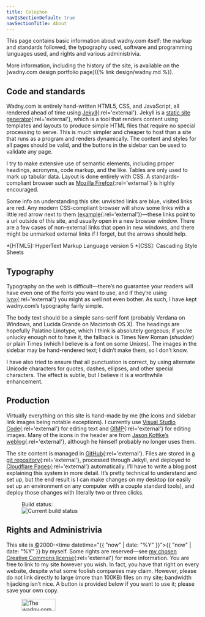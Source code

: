 ```yaml
---
title: Colophon
navIsSectionDefault: true
navSectionTitle: About
---
```

This page contains basic information about wadny.com itself: the markup and standards followed, the typography used, software and programming languages used, and rights and various administrivia.

More information, including the history of the site, is available on the [wadny.com design portfolio page]({% link design/wadny.md %}).

## Code and standards
Wadny.com is entirely hand-written HTML5, CSS, and JavaScript, all rendered ahead of time using [Jekyll](https://jekyllrb.com/){:rel='external'}. Jekyll is a [static site generator](https://davidwalsh.name/introduction-static-site-generators "Basic explanation of static site generators"){:rel='external'}, which is a tool that renders content using templates and layouts to produce simple HTML files that require no special processing to serve. This is much simpler and cheaper to host than a site that runs as a program and renders dynamically. The content and styles for all pages should be valid, and the buttons in the sidebar can be used to validate any page.

I try to make extensive use of semantic elements, including proper headings, acronyms, code markup, and the like. Tables are only used to mark up tabular data. Layout is done entirely with CSS. A standards-compliant browser such as [Mozilla Firefox](https://www.mozilla.org/){:rel='external'} is highly encouraged.

Some info on understanding this site: unvisited links are blue, visited links are red. Any modern CSS-compliant browser will show some links with a little red arrow next to them ([example](# "Sample external link"){:rel='external'})—these links point to a url outside of this site, and usually open in a new browser window. There are a few cases of non-external links that open in new windows, and there might be unmarked external links if I forget, but the arrows should help.

*[HTML5]: HyperText Markup Language version 5
*[CSS]: Cascading Style Sheets

## Typography
Typography on the web is difficult—there’s no guarantee your readers will have even one of the fonts you want to use, and if they’re using [lynx](https://lynx.browser.org/ "The lynx web browser"){:rel='external'} you might as well not even bother. As such, I have kept wadny.com’s typography fairly simple.

The body text should be a simple sans-serif font (probably Verdana on Windows, and Lucida Grande on Macintosh OS X). The headings are hopefully Palatino Linotype, which I think is absolutely gorgeous; if you’re unlucky enough not to have it, the fallback is Times New Roman (*shudder*) or plain Times (which I believe is a font on some Unixes). The images in the sidebar may be hand-rendered text; I didn’t make them, so I don’t know.

I have also tried to ensure that all punctuation is correct, by using alternate Unicode characters for quotes, dashes, ellipses, and other special characters. The effect is subtle, but I believe it is a worthwhile enhancement.

## Production
Virtually everything on this site is hand-made by me (the icons and sidebar link images being notable exceptions). I currently use [Visual Studio Code](https://code.visualstudio.com/){:rel='external'} for editing text and [GIMP](https://www.gimp.org/ "GNU Image Manipulation Program"){:rel='external'} for editing images. Many of the icons in the header are from [Jason Kottke’s weblog](https://www.kottke.org/){:rel='external'}, although he himself probably no longer uses them.

The site content is managed in [GitHub](https://github.com/){:rel='external'}. Files are stored in [a git repository](https://github.com/qidydl/wadny/ "The wadny.com Git repository"){:rel='external'}, processed through Jekyll, and deployed to [Cloudflare Pages](https://pages.cloudflare.com/){:rel='external'} automatically. I’ll have to write a blog post explaining this system in more detail. It’s pretty technical to understand and set up, but the end result is I can make changes on my desktop (or easily set up an environment on any computer with a couple standard tools), and deploy those changes with literally two or three clicks.

<figure class="clean">
    <figcaption>Build status:</figcaption>
    <img src="https://github.com/qidydl/wadny/workflows/build/badge.svg" alt="Current build status">
</figure>

## Rights and Administrivia
This site is <abbr title="Copyright">©</abbr><time datetime="2000">2000</time>-<time datetime="{{ "now" | date: "%Y" }}">{{ "now" | date: "%Y" }}</time> by myself. Some rights are reserved—see [my chosen Creative Commons license](https://creativecommons.org/licenses/by-nc-sa/4.0/){:rel='external'} for more information. You are free to link to my site however you wish. In fact, you have that right on every website, despite what some foolish companies may claim. However, please do not link directly to large (more than 100KB) files on my site; bandwidth hijacking isn’t nice. A button is provided below if you want to use it; please save your own copy.

<figure><img src="{% link graphics/button.png %}" width="88" height="31" alt="The wadny.com link button"></figure>